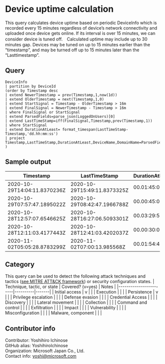 # Device uptime calculation  
This query calculates device uptime based on periodic DeviceInfo which is recorded every 15 minutes regardless of device’s network connectivity and uploaded once device gets online. If its interval is over 15 minutes, we can consider device is tuned off.　Calculated uptime may include up to 30 minutes gap. Devices may be tuned on up to 15 minutes earlier than the “timestamp”, and may be turned off up to 15 minutes later than the “Lasttimestamp”.  

## Query
```
DeviceInfo 
| partition by DeviceId
(order by Timestamp desc
| extend NewerTimestamp = prev(Timestamp,1,now(1d))
| extend OlderTimestamp = next(Timestamp,1,0)
| extend StartSignal = Timestamp - OlderTimestamp > 16m
| extend FinalSignal = NewerTimestamp - Timestamp > 16m
| where FinalSignal or StartSignal
| extend ParsedFields=parse_json(LoggedOnUsers)[0]
| extend LastTimeStamp=iff(FinalSignal,Timestamp,prev(Timestamp,1))
| where StartSignal
| extend DurationAtLeast= format_timespan(LastTimeStamp-Timestamp,'dd.hh:mm:ss')
| project Timestamp,LastTimeStamp,DurationAtLeast,DeviceName,DomainName=ParsedFields.DomainName,UserName=ParsedFields.UserName
)
```
## Sample output  
| Timestamp | LastTimeStamp | DurationAtLeast | DeviceName | DomainName | UserName |
|---------------|---------------|-------|-------|-------|-------|
| 2020-10-29T14:04:11.8370236Z | 2020-10-29T15:49:11.8373325Z | 00.01:45:00 | desktop-pc1 | DESKTOP-PC1 | localuser1 |
| 2020-10-29T07:57:47.1895022Z | 2020-10-29T08:42:47.1966788Z | 00.00:45:00 | desktop-pc1 | DESKTOP-PC1 | localuser1 |
| 2020-10-28T12:57:07.6546625Z | 2020-10-28T16:27:06.5093301Z | 00.03:29:58 | desktop-pc1 | DESKTOP-PC1 | localuser1 |
| 2020-10-28T12:11:03.4177443Z | 2020-10-28T12:41:03.4202037Z | 00.00:30:00 | desktop-pc1 | DESKTOP-PC1 | localuser1 |
| 2020-11-02T05:05:28.8783299Z | 2020-11-02T07:00:13.985568Z | 00.01:54:45 | desktop-pc1 | AzureAD | User01 |

## Category
This query can be used to detect the following attack techniques and tactics ([see MITRE ATT&CK framework](https://attack.mitre.org/)) or security configuration states.
| Technique, tactic, or state | Covered? (v=yes) | Notes |
|------------------------|----------|-------|
| Initial access | v |  |
| Execution |  |  |
| Persistence | v |  | 
| Privilege escalation |  |  |
| Defense evasion |  |  | 
| Credential Access |  |  | 
| Discovery |  |  | 
| Lateral movement |  |  | 
| Collection |  |  | 
| Command and control |  |  | 
| Exfiltration |  |  | 
| Impact |  |  |
| Vulnerability |  |  |
| Misconfiguration |  |  |
| Malware, component |  |  |

## Contributor info
Contributor: Yoshihiro Ichinose  
GitHub alias: YoshihiroIchinose  
Organization: Microsoft Japan Co., Ltd.  
Contact info: yoshi@microsoft.com  
